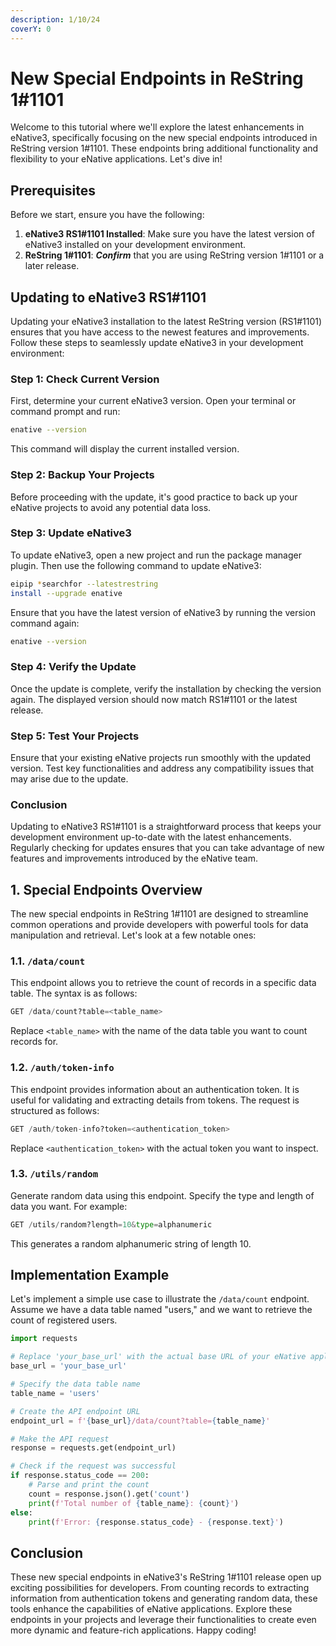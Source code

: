 ```yaml
---
description: 1/10/24
coverY: 0
---
```


# New Special Endpoints in ReString 1#1101

Welcome to this tutorial where we'll explore the latest enhancements in eNative3, specifically focusing on the new special endpoints introduced in ReString version 1#1101. These endpoints bring additional functionality and flexibility to your eNative applications. Let's dive in!



## Prerequisites

Before we start, ensure you have the following:

1. **eNative3 RS1#1101 Installed**: Make sure you have the latest version of eNative3 installed on your development environment.
2. **ReString 1#1101**: _**Confirm**_ that you are using ReString version 1#1101 or a later release.

## **Updating to eNative3 RS1#1101**

Updating your eNative3 installation to the latest ReString version (RS1#1101) ensures that you have access to the newest features and improvements. Follow these steps to seamlessly update eNative3 in your development environment:

### Step 1: Check Current Version

First, determine your current eNative3 version. Open your terminal or command prompt and run:

```bash
enative --version
```

This command will display the current installed version.

### Step 2: Backup Your Projects

Before proceeding with the update, it's good practice to back up your eNative projects to avoid any potential data loss.

### Step 3: Update eNative3

To update eNative3, open a new project and run the package manager plugin. Then use the following command to update eNative3:

```bash
eipip *searchfor --latestrestring 
install --upgrade enative
```

Ensure that you have the latest version of eNative3 by running the version command again:

```bash
enative --version
```

### Step 4: Verify the Update

Once the update is complete, verify the installation by checking the version again. The displayed version should now match RS1#1101 or the latest release.

### Step 5: Test Your Projects

Ensure that your existing eNative projects run smoothly with the updated version. Test key functionalities and address any compatibility issues that may arise due to the update.

### Conclusion

Updating to eNative3 RS1#1101 is a straightforward process that keeps your development environment up-to-date with the latest enhancements. Regularly checking for updates ensures that you can take advantage of new features and improvements introduced by the eNative team.

## 1. Special Endpoints Overview

The new special endpoints in ReString 1#1101 are designed to streamline common operations and provide developers with powerful tools for data manipulation and retrieval. Let's look at a few notable ones:

### **1.1. `/data/count`**

This endpoint allows you to retrieve the count of records in a specific data table. The syntax is as follows:

```python
GET /data/count?table=<table_name>
```

Replace `<table_name>` with the name of the data table you want to count records for.

### **1.2. `/auth/token-info`**

This endpoint provides information about an authentication token. It is useful for validating and extracting details from tokens. The request is structured as follows:

```python
GET /auth/token-info?token=<authentication_token>
```

Replace `<authentication_token>` with the actual token you want to inspect.

### **1.3. `/utils/random`**

Generate random data using this endpoint. Specify the type and length of data you want. For example:

```python
GET /utils/random?length=10&type=alphanumeric
```

This generates a random alphanumeric string of length 10.

## Implementation Example

Let's implement a simple use case to illustrate the `/data/count` endpoint. Assume we have a data table named "users," and we want to retrieve the count of registered users.

```python
import requests

# Replace 'your_base_url' with the actual base URL of your eNative application
base_url = 'your_base_url'

# Specify the data table name
table_name = 'users'

# Create the API endpoint URL
endpoint_url = f'{base_url}/data/count?table={table_name}'

# Make the API request
response = requests.get(endpoint_url)

# Check if the request was successful
if response.status_code == 200:
    # Parse and print the count
    count = response.json().get('count')
    print(f'Total number of {table_name}: {count}')
else:
    print(f'Error: {response.status_code} - {response.text}')
```

## Conclusion

These new special endpoints in eNative3's ReString 1#1101 release open up exciting possibilities for developers. From counting records to extracting information from authentication tokens and generating random data, these tools enhance the capabilities of eNative applications. Explore these endpoints in your projects and leverage their functionalities to create even more dynamic and feature-rich applications. Happy coding!
